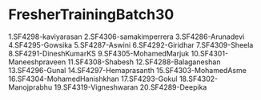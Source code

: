 # FresherTrainingBatch30
1.SF4298-kaviyarasan
2.SF4306-samakimperrera 
3.SF4286-Arunadevi 
4.SF4295-Gowsika 
5.SF4287-Aswini 
6.SF4292-Giridhar 
7.SF4309-Sheela 
8.SF4291-DineshKumarKS 
9.SF4305-MohamedMarjuk 
10.SF4301-Maneeshpraveen 
11.SF4308-Shabesh 
12.SF4288-Balaganeshan 
13.SF4296-Gunal 
14.SF4297-Hemaprasanth 
15.SF4303-MohamedAsme 
16.SF4304-MohamedHanishkhan 
17.SF4293-Gokul
18.SF4302-Manojprabhu
19.SF4319-Vigneshwaran
20.SF4289-Deepika